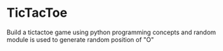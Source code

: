 # TicTacToe
Build a tictactoe game using python programming concepts and random module is used to generate random position of "O" 
